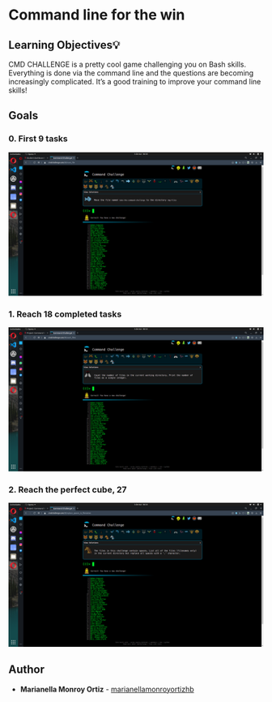 # Command line for the win

## Learning Objectives:bulb:
CMD CHALLENGE is a pretty cool game challenging you on Bash skills. Everything is done via the command line and the questions are becoming increasingly complicated. It’s a good training to improve your command line skills!

## Goals

### 0. First 9 tasks

<div align="center"><img src="./0-first_9_tasks.png"/></div>

### 1. Reach 18 completed tasks

<div align="center"><img src="./1-next-9-tasks.png"/></div>

### 2. Reach the perfect cube, 27
<div align="center"><img src="./2-last-9-tasks.png"/></div>

## Author
* **Marianella Monroy Ortiz** - [marianellamonroyortizhb](https://github.com/marianellamonroyortizhb)
